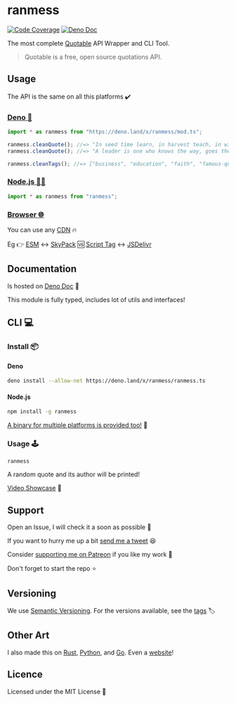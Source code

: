 # ranmess

[![Code Coverage](https://codecov.io/gh/ultirequiem/ranmess/branch/main/graph/badge.svg)](https://codecov.io/gh/ultirequiem/ranmess)
[![Deno Doc](https://doc.deno.land/badge.svg)](https://doc.deno.land/https/deno.land/x/ranmess/mod.ts)

The most complete [Quotable](https://github.com/lukePeavey/quotable) API Wrapper
and CLI Tool.

> Quotable is a free, open source quotations API.

## Usage

The API is the same on all this platforms ✔️

### [Deno 🦕](https://deno.land/x/ranmess)

```javascript
import * as ranmess from "https://deno.land/x/ranmess/mod.ts";

ranmess.cleanQuote(); //=> "In seed time learn, in harvest teach, in winter enjoy."
ranmess.cleanQuote(); //=> "A leader is one who knows the way, goes the way, and shows the way."

ranmess.cleanTags(); //=> ["business", "education", "faith", "famous-quotes", ...etc]
```

### [Node.js 🐢🚀](https://npmjs.com/package/ranmess)

```javascript
import * as ranmess from "ranmess";
```

### [Browser 🌐](https://developer.mozilla.org/en-US/docs/Glossary/Browser)

You can use any [CDN](https://en.wikipedia.org/wiki/Content_delivery_network) 🔥

Eg 👉
[ESM](https://developer.mozilla.org/en-US/docs/Web/JavaScript/Guide/Modules) ↔️
[SkyPack](https://cdn.skypack.dev/ranmess) 🆚
[Script Tag](https://developer.mozilla.org/en-US/docs/Web/HTML/Element/script)
↔️ [JSDelivr](https://cdn.jsdelivr.net/npm/ranmess)

## Documentation

Is hosted on
[Deno Doc](https://doc.deno.land/https://deno.land/x/ranmess/mod.ts) 📄

This module is fully typed, includes lot of utils and interfaces!

## CLI 💻

### Install 📦

#### Deno

```sh
deno install --allow-net https://deno.land/x/ranmess/ranmess.ts
```

#### Node.js

```sh
npm install -g ranmess
```

[A binary for multiple platforms is provided too!](https://github.com/UltiRequiem/ranmess/releases/latest)
🤖

### Usage 🕹️

```sh
ranmess
```

A random quote and its author will be printed!

[Video Showcase](https://youtu.be/42-AMus4olQ) 🎥

## Support

Open an Issue, I will check it a soon as possible 👀

If you want to hurry me up a bit
[send me a tweet](https://twitter.com/UltiRequiem) 😆

Consider [supporting me on Patreon](https://patreon.com/UltiRequiem) if you like
my work 🚀

Don't forget to start the repo ⭐

## Versioning

We use [Semantic Versioning](http://semver.org). For the versions available, see
the [tags](https://github.com/UltiRequiem/ranmess/tags) 🏷️

## Other Art

I also made this on [Rust](https://github.com/UltiRequiem/ruquotes),
[Python](https://github.com/UltiRequiem/quoteran), and
[Go](https://github.com/UltiRequiem/quotable). Even a
[website](https://github.com/UltiRequiem/ulti-random-quotes)!

## Licence

Licensed under the MIT License 📄
